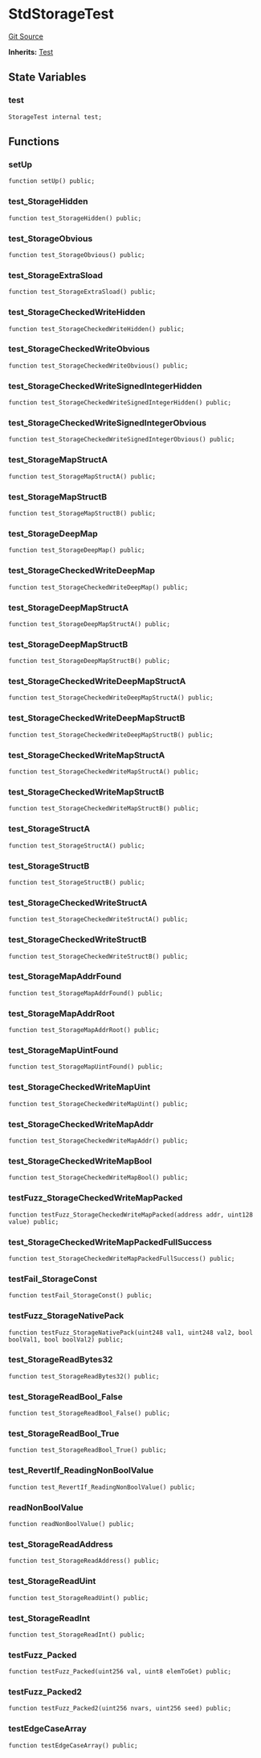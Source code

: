 # StdStorageTest
[Git Source](https://github.com/dustinstacy/boncurs/blob/02ed8078bd89ba19394d69164a2bad75906f2c24/lib/forge-std/test/StdStorage.t.sol)

**Inherits:**
[Test](/lib/forge-std/src/Test.sol/abstract.Test.md)


## State Variables
### test

```solidity
StorageTest internal test;
```


## Functions
### setUp


```solidity
function setUp() public;
```

### test_StorageHidden


```solidity
function test_StorageHidden() public;
```

### test_StorageObvious


```solidity
function test_StorageObvious() public;
```

### test_StorageExtraSload


```solidity
function test_StorageExtraSload() public;
```

### test_StorageCheckedWriteHidden


```solidity
function test_StorageCheckedWriteHidden() public;
```

### test_StorageCheckedWriteObvious


```solidity
function test_StorageCheckedWriteObvious() public;
```

### test_StorageCheckedWriteSignedIntegerHidden


```solidity
function test_StorageCheckedWriteSignedIntegerHidden() public;
```

### test_StorageCheckedWriteSignedIntegerObvious


```solidity
function test_StorageCheckedWriteSignedIntegerObvious() public;
```

### test_StorageMapStructA


```solidity
function test_StorageMapStructA() public;
```

### test_StorageMapStructB


```solidity
function test_StorageMapStructB() public;
```

### test_StorageDeepMap


```solidity
function test_StorageDeepMap() public;
```

### test_StorageCheckedWriteDeepMap


```solidity
function test_StorageCheckedWriteDeepMap() public;
```

### test_StorageDeepMapStructA


```solidity
function test_StorageDeepMapStructA() public;
```

### test_StorageDeepMapStructB


```solidity
function test_StorageDeepMapStructB() public;
```

### test_StorageCheckedWriteDeepMapStructA


```solidity
function test_StorageCheckedWriteDeepMapStructA() public;
```

### test_StorageCheckedWriteDeepMapStructB


```solidity
function test_StorageCheckedWriteDeepMapStructB() public;
```

### test_StorageCheckedWriteMapStructA


```solidity
function test_StorageCheckedWriteMapStructA() public;
```

### test_StorageCheckedWriteMapStructB


```solidity
function test_StorageCheckedWriteMapStructB() public;
```

### test_StorageStructA


```solidity
function test_StorageStructA() public;
```

### test_StorageStructB


```solidity
function test_StorageStructB() public;
```

### test_StorageCheckedWriteStructA


```solidity
function test_StorageCheckedWriteStructA() public;
```

### test_StorageCheckedWriteStructB


```solidity
function test_StorageCheckedWriteStructB() public;
```

### test_StorageMapAddrFound


```solidity
function test_StorageMapAddrFound() public;
```

### test_StorageMapAddrRoot


```solidity
function test_StorageMapAddrRoot() public;
```

### test_StorageMapUintFound


```solidity
function test_StorageMapUintFound() public;
```

### test_StorageCheckedWriteMapUint


```solidity
function test_StorageCheckedWriteMapUint() public;
```

### test_StorageCheckedWriteMapAddr


```solidity
function test_StorageCheckedWriteMapAddr() public;
```

### test_StorageCheckedWriteMapBool


```solidity
function test_StorageCheckedWriteMapBool() public;
```

### testFuzz_StorageCheckedWriteMapPacked


```solidity
function testFuzz_StorageCheckedWriteMapPacked(address addr, uint128 value) public;
```

### test_StorageCheckedWriteMapPackedFullSuccess


```solidity
function test_StorageCheckedWriteMapPackedFullSuccess() public;
```

### testFail_StorageConst


```solidity
function testFail_StorageConst() public;
```

### testFuzz_StorageNativePack


```solidity
function testFuzz_StorageNativePack(uint248 val1, uint248 val2, bool boolVal1, bool boolVal2) public;
```

### test_StorageReadBytes32


```solidity
function test_StorageReadBytes32() public;
```

### test_StorageReadBool_False


```solidity
function test_StorageReadBool_False() public;
```

### test_StorageReadBool_True


```solidity
function test_StorageReadBool_True() public;
```

### test_RevertIf_ReadingNonBoolValue


```solidity
function test_RevertIf_ReadingNonBoolValue() public;
```

### readNonBoolValue


```solidity
function readNonBoolValue() public;
```

### test_StorageReadAddress


```solidity
function test_StorageReadAddress() public;
```

### test_StorageReadUint


```solidity
function test_StorageReadUint() public;
```

### test_StorageReadInt


```solidity
function test_StorageReadInt() public;
```

### testFuzz_Packed


```solidity
function testFuzz_Packed(uint256 val, uint8 elemToGet) public;
```

### testFuzz_Packed2


```solidity
function testFuzz_Packed2(uint256 nvars, uint256 seed) public;
```

### testEdgeCaseArray


```solidity
function testEdgeCaseArray() public;
```

